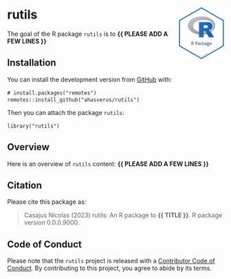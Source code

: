 <!-- README.md is generated from README.Rmd. Please edit that file -->

# rutils <img src="man/figures/package-sticker.png" align="right" style="float:right; height:120px;"/>

<!-- badges: start -->
<!-- badges: end -->

The goal of the R package `rutils` is to **{{ PLEASE ADD A FEW LINES
}}**

## Installation

You can install the development version from
[GitHub](https://github.com/) with:

    # install.packages("remotes")
    remotes::install_github("ahasverus/rutils")

Then you can attach the package `rutils`:

    library("rutils")

## Overview

Here is an overview of `rutils` content: **{{ PLEASE ADD A FEW LINES
}}**

## Citation

Please cite this package as:

> Casajus Nicolas (2023) rutils: An R package to **{{ TITLE }}**. R
> package version 0.0.0.9000.

## Code of Conduct

Please note that the `rutils` project is released with a [Contributor
Code of
Conduct](https://contributor-covenant.org/version/2/0/CODE_OF_CONDUCT.html).
By contributing to this project, you agree to abide by its terms.
